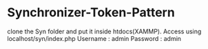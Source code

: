 # Synchronizer-Token-Pattern

clone the Syn folder and put it inside htdocs(XAMMP). 
Access using localhost/syn/index.php
Username : admin
Password : admin

